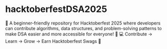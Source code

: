 # hacktoberfestDSA2025
🎯 A beginner-friendly repository for Hacktoberfest 2025 where developers can contribute algorithms, data structures, and problem-solving patterns to make DSA easier and more accessible for everyone! 🚀 💻 Contribute → Learn → Grow → Earn Hacktoberfest Swags 🌸
